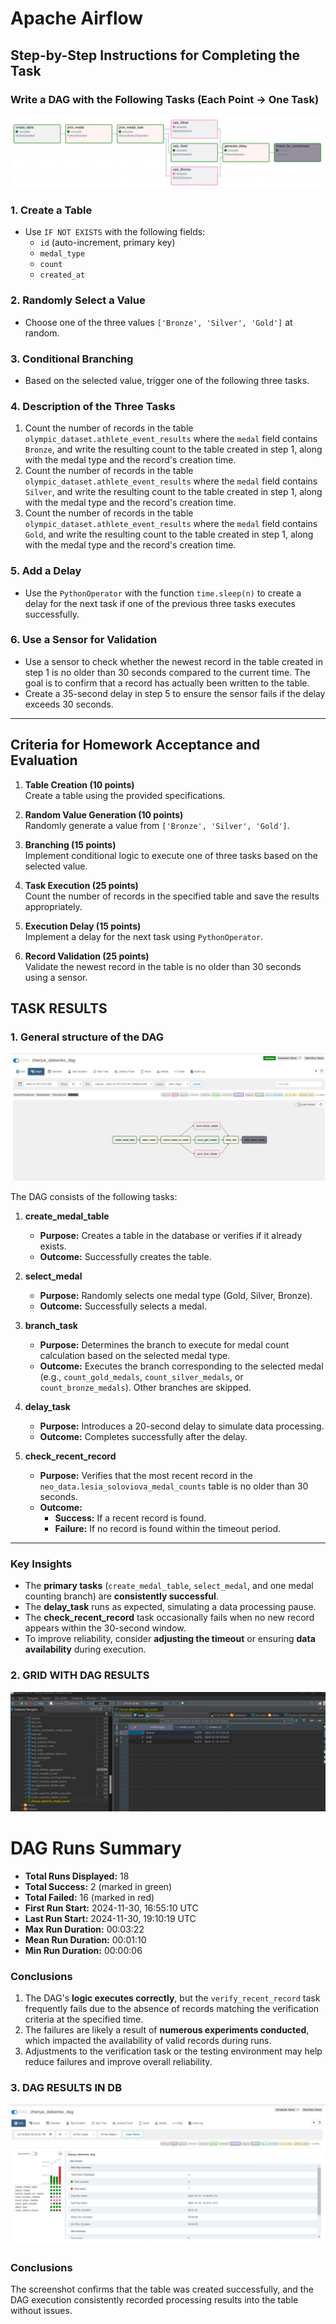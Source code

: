 # Apache Airflow

## Step-by-Step Instructions for Completing the Task

### Write a DAG with the Following Tasks (Each Point → One Task)

![DAG_GRID](./screenshots/dag_example.png)

### 1. Create a Table

- Use `IF NOT EXISTS` with the following fields:
  - `id` (auto-increment, primary key)
  - `medal_type`
  - `count`
  - `created_at`

### 2. Randomly Select a Value

- Choose one of the three values `['Bronze', 'Silver', 'Gold']` at random.

### 3. Conditional Branching

- Based on the selected value, trigger one of the following three tasks.

### 4. Description of the Three Tasks

1. Count the number of records in the table `olympic_dataset.athlete_event_results` where the `medal` field contains `Bronze`, and write the resulting count to the table created in step 1, along with the medal type and the record's creation time.
2. Count the number of records in the table `olympic_dataset.athlete_event_results` where the `medal` field contains `Silver`, and write the resulting count to the table created in step 1, along with the medal type and the record's creation time.
3. Count the number of records in the table `olympic_dataset.athlete_event_results` where the `medal` field contains `Gold`, and write the resulting count to the table created in step 1, along with the medal type and the record's creation time.

### 5. Add a Delay

- Use the `PythonOperator` with the function `time.sleep(n)` to create a delay for the next task if one of the previous three tasks executes successfully.

### 6. Use a Sensor for Validation

- Use a sensor to check whether the newest record in the table created in step 1 is no older than 30 seconds compared to the current time. The goal is to confirm that a record has actually been written to the table.
- Create a 35-second delay in step 5 to ensure the sensor fails if the delay exceeds 30 seconds.

---

## Criteria for Homework Acceptance and Evaluation

1. **Table Creation (10 points)**  
   Create a table using the provided specifications.

2. **Random Value Generation (10 points)**  
   Randomly generate a value from `['Bronze', 'Silver', 'Gold']`.

3. **Branching (15 points)**  
   Implement conditional logic to execute one of three tasks based on the selected value.

4. **Task Execution (25 points)**  
   Count the number of records in the specified table and save the results appropriately.

5. **Execution Delay (15 points)**  
   Implement a delay for the next task using `PythonOperator`.

6. **Record Validation (25 points)**  
   Validate the newest record in the table is no older than 30 seconds using a sensor.

## TASK RESULTS

### 1. General structure of the DAG

![DAG_GRAPH](./screenshots/dag_graph.png)

The DAG consists of the following tasks:

1. **create_medal_table**

   - **Purpose:** Creates a table in the database or verifies if it already exists.
   - **Outcome:** Successfully creates the table.

2. **select_medal**

   - **Purpose:** Randomly selects one medal type (Gold, Silver, Bronze).
   - **Outcome:** Successfully selects a medal.

3. **branch_task**

   - **Purpose:** Determines the branch to execute for medal count calculation based on the selected medal type.
   - **Outcome:** Executes the branch corresponding to the selected medal (e.g., `count_gold_medals`, `count_silver_medals`, or `count_bronze_medals`). Other branches are skipped.

4. **delay_task**

   - **Purpose:** Introduces a 20-second delay to simulate data processing.
   - **Outcome:** Completes successfully after the delay.

5. **check_recent_record**
   - **Purpose:** Verifies that the most recent record in the `neo_data.lesia_soloviova_medal_counts` table is no older than 30 seconds.
   - **Outcome:**
     - **Success:** If a recent record is found.
     - **Failure:** If no record is found within the timeout period.

---

### Key Insights

- The **primary tasks** (`create_medal_table`, `select_medal`, and one medal counting branch) are **consistently successful**.
- The **delay_task** runs as expected, simulating a data processing pause.
- The **check_recent_record** task occasionally fails when no new record appears within the 30-second window.
- To improve reliability, consider **adjusting the timeout** or ensuring **data availability** during execution.

### 2. GRID WITH DAG RESULTS

![DAG_GRID](./screenshots/db_results.png)

# DAG Runs Summary

- **Total Runs Displayed:** 18
- **Total Success:** 2 (marked in green)
- **Total Failed:** 16 (marked in red)
- **First Run Start:** 2024-11-30, 16:55:10 UTC
- **Last Run Start:** 2024-11-30, 19:10:19 UTC
- **Max Run Duration:** 00:03:22
- **Mean Run Duration:** 00:01:10
- **Min Run Duration:** 00:00:06

### Conclusions

1. The DAG's **logic executes correctly**, but the `verify_recent_record` task frequently fails due to the absence of records matching the verification criteria at the specified time.
2. The failures are likely a result of **numerous experiments conducted**, which impacted the availability of valid records during runs.
3. Adjustments to the verification task or the testing environment may help reduce failures and improve overall reliability.

### 3. DAG RESULTS IN DB

![DAG_GRID](./screenshots/grid_with_results.png)

### Conclusions

The screenshot confirms that the table was created successfully, and the DAG execution consistently recorded processing results into the table without issues.
